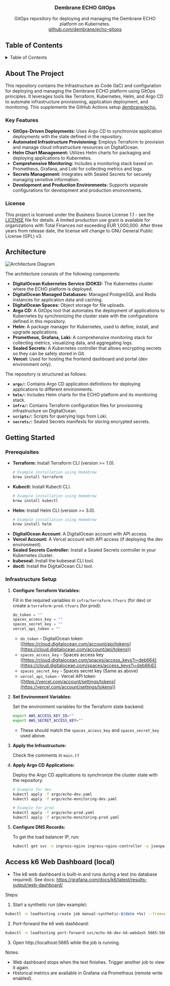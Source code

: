 <div align="center">
  <!-- REMOVE THIS IF YOU DON'T HAVE A LOGO -->
   

<h3 align="center">Dembrane ECHO GitOps</h3>

  <p align="center">
    GitOps repository for deploying and managing the Dembrane ECHO platform on Kubernetes.
    <br />
     <a href="https://github.com/dembrane/echo-gitops">github.com/dembrane/echo-gitops</a>
  </p>
</div>

## Table of Contents

<details>
  <summary>Table of Contents</summary>
  <ol>
    <li>
      <a href="#about-the-project">About The Project</a>
      <ul>
        <li><a href="#key-features">Key Features</a></li>
        <li><a href="#license">License</a></li>
      </ul>
    </li>
    <li><a href="#architecture">Architecture</a></li>
    <li>
      <a href="#getting-started">Getting Started</a>
      <ul>
        <li><a href="#prerequisites">Prerequisites</a></li>
        <li><a href="#infrastructure-setup">Infrastructure Setup</a></li>
        <li><a href="#deployment">Deployment</a></li>
        <li><a href="#accessing-the-monitoring-stack">Accessing the Monitoring Stack</a></li>
      </ul>
    </li>
    <li><a href="#acknowledgments">Acknowledgments</a></li>
  </ol>
</details>

## About The Project

This repository contains the Infrastructure as Code (IaC) and configuration for deploying and managing the Dembrane ECHO platform using GitOps principles. It leverages tools like Terraform, Kubernetes, Helm, and Argo CD to automate infrastructure provisioning, application deployment, and monitoring. This supplements the GitHub Actions setup <a href="https://github.com/Dembrane/echo">dembrane/echo.</a>

### Key Features

- **GitOps-Driven Deployments:** Uses Argo CD to synchronize application deployments with the state defined in the repository.
- **Automated Infrastructure Provisioning:** Employs Terraform to provision and manage cloud infrastructure resources on DigitalOcean.
- **Helm Chart Management:** Utilizes Helm charts for packaging and deploying applications to Kubernetes.
- **Comprehensive Monitoring:** Includes a monitoring stack based on Prometheus, Grafana, and Loki for collecting metrics and logs.
- **Secrets Management:** Integrates with Sealed Secrets for securely managing sensitive information.
- **Development and Production Environments:** Supports separate configurations for development and production environments.

### License

This project is licensed under the Business Source License 1.1 - see the [LICENSE](LICENSE) file for details.  A limited production use grant is available for organizations with Total Finances not exceeding EUR 1,000,000.  After three years from release date, the license will change to GNU General Public License (GPL) v3.

## Architecture

![Architecture Diagram](https://github.com/user-attachments/assets/9d5f4ab4-4fdd-40ef-83fe-43ce9c9384be)

The architecture consists of the following components:

- **DigitalOcean Kubernetes Service (DOKS):**  The Kubernetes cluster where the ECHO platform is deployed.
- **DigitalOcean Managed Databases:**  Managed PostgreSQL and Redis instances for application data and caching.
- **DigitalOcean Spaces:** Object storage for file uploads.
- **Argo CD:**  A GitOps tool that automates the deployment of applications to Kubernetes by synchronizing the cluster state with the configurations defined in this repository.
- **Helm:**  A package manager for Kubernetes, used to define, install, and upgrade applications.
- **Prometheus, Grafana, Loki:** A comprehensive monitoring stack for collecting metrics, visualizing data, and aggregating logs.
- **Sealed Secrets:**  A Kubernetes controller that allows encrypting secrets so they can be safely stored in Git.
- **Vercel:** Used for hosting the frontend dashboard and portal (dev environment only).

The repository is structured as follows:

- **`argo/`:** Contains Argo CD application definitions for deploying applications to different environments.
- **`helm/`:**  Includes Helm charts for the ECHO platform and its monitoring stack.
- **`infra/`:**  Contains Terraform configuration files for provisioning infrastructure on DigitalOcean.
- **`scripts/`:**  Scripts for querying logs from Loki.
- **`secrets/`:**  Sealed Secrets manifests for storing encrypted secrets.

## Getting Started

### Prerequisites

- **Terraform:**  Install Terraform CLI (version >= 1.0).
  ```sh
  # Example installation using Homebrew
  brew install terraform
  ```
- **Kubectl:** Install Kubectl CLI.
  ```sh
  # Example installation using Homebrew
  brew install kubectl
  ```
- **Helm:** Install Helm CLI (version >= 3.0).
  ```sh
  # Example installation using Homebrew
  brew install helm
  ```
- **DigitalOcean Account:**  A DigitalOcean account with API access.
- **Vercel Account:** A Vercel account with API access (if deploying the dev environment).
- **Sealed Secrets Controller:** Install a Sealed Secrets controller in your Kubernetes cluster.
- **kubeseal:** Install the kubeseal CLI tool.
- **doctl:** Install the DigitalOcean CLI tool.

### Infrastructure Setup

1.  **Configure Terraform Variables:**

    Fill in the required variables in `infra/terraform.tfvars` (for dev) or create a `terraform-prod.tfvars` (for prod):

    ```terraform
    do_token = ""
    spaces_access_key = ""
    spaces_secret_key = ""
    vercel_api_token = ""
    ```

    -   `do_token` - DigitalOcean token ([https://cloud.digitalocean.com/account/api/tokens](https://cloud.digitalocean.com/account/api/tokens))
    -   `spaces_access_key` - Spaces access key ([https://cloud.digitalocean.com/spaces/access_keys?i=deb664](https://cloud.digitalocean.com/spaces/access_keys?i=deb664))
    -   `spaces_secret_key` - Spaces secret key (Same as above)
    -   `vercel_api_token` - Vercel API token ([https://vercel.com/account/settings/tokens](https://vercel.com/account/settings/tokens))

2.  **Set Environment Variables:**

    Set the environment variables for the Terraform state backend:

    ```bash
    export AWS_ACCESS_KEY_ID=""
    export AWS_SECRET_ACCESS_KEY=""
    ```

    -   These should match the `spaces_access_key` and `spaces_secret_key` used above.

3.  **Apply the Infrastructure:**

    Check the comments in `main.tf`
    
4.  **Apply Argo CD Applications:**

    Deploy the Argo CD applications to synchronize the cluster state with the repository:

    ```bash
    # Example for dev
    kubectl apply -f argo/echo-dev.yaml
    kubectl apply -f argo/echo-monitoring-dev.yaml

    # Example for prod
    kubectl apply -f argo/echo-prod.yaml
    kubectl apply -f argo/echo-monitoring-prod.yaml
    ```

5.  **Configure DNS Records:**

    To get the load balancer IP, run:

    ```bash
    kubectl get svc -n ingress-nginx ingress-nginx-controller -o jsonpath='{.status.loadBalancer.ingress[0].ip}'
    ```

## Access k6 Web Dashboard (local)

- The k6 web dashboard is built-in and runs during a test (no database required). See docs: https://grafana.com/docs/k6/latest/results-output/web-dashboard/

Steps:

1) Start a synthetic run (dev example):
```bash
kubectl -n loadtesting create job manual-synthetic-$(date +%s) --from=cronjob/echo-k6-dev-k6-synthetic
```

2) Port-forward the k6 web dashboard:
```bash
kubectl -n loadtesting port-forward svc/echo-k6-dev-k6-webdash 5665:5665
```

3) Open http://localhost:5665 while the job is running.

Notes:
- Web dashboard stops when the test finishes. Trigger another job to view it again.
- Historical metrics are available in Grafana via Prometheus (remote write enabled).
